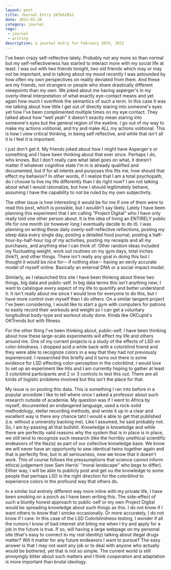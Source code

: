 ```yaml
---
layout: post
title: Journal Entry 26feb2012
date: 2012-02-26
category: journal
tags:
 - journal
 - writing
description: a journal entry for February 26th, 2012
---
```


I've been crazy self-reflective lately.  Probably not any more so than normal but my self-reflectiveness has started to interact more with my social life at least.  I was out with two friends tonight, two old friends which may or may not be important, and in talking about my mood recently I was astounded by how often my own perspectives on reality deviated from them.  And these are my friends, not strangers or people who share drastically different viewpoints than my own.  We joked about me having asperger's in my overly-literal interpretation of what exactly eye-contact means and yet again how much I overthink the semantics of such a term.  In this case it was me talking about how little I get out of directly staring into someone's eyes yet how I've been complimented multiple times on my eye contact.  They talked about how "well yeah" it doesn't exactly mean staring into someone's eyes but the general region of the eyeline.  I go out of my way to make my actions volitional, and try and make ALL my actions volitional.  This is how I view critical thinking, in being self reflective, and while that isn't all it is I feel it is important.

I just don't get it.  My friends joked about how I might have Asperger's or something and I have been thinking about that ever since. Perhaps I do, who knows.  But I don't really care what label goes on what, it doesn't matter if whatever cognitive state I'm in is already qualified and documented, but if for all intents and purposes this fits me, how should that effect my behavior?  In other words, if I realize that I am a total psychopath, do I choose to live my life differently than I do right now?  I am not talking about what I would rationalize, but how I should legitimately behave, assuming I have the capability to not be ruled by my own subjectivity.

The other issue is how interesting it would be for me if one of them were to read this post, which is possible, but I wouldn't say likely.  Lately I have been planning this experiment that I am calling "Project Digital" who I have only really told one other person about.  It is the idea of living an ENTIRELY public life for one month (or however long I eventually decide to do it).  I was planning on writing these daily overly-self-reflective reflections, posting my sleep data every single day, posting a detailed food journal, posting a half-hour-by-half-hour log of my activities, posting my receipts and all my purchases, and anything else I can think of.  Other random ideas included my fluctuating weight, work out routines on my gym days, total inches (link?), and other things.  There isn't really any goal in doing this but I thought it would be nice for-- if nothing else-- having an eerily accurate model of myself online.  Basically an external DNA or a social-impact model.

Similarly, as I relaunched this site I have been thinking about these two things, big data and public-self.  In big data terms this isn't anything new; I want to catalogue every aspect of my life to quantify and better understand it.  It isn't really about me since I would love for everyone to do this, but I have more control over myself than I do others.  On a similar tangent project I've been considering, I would like to start a gym with computers for patrons to easily record their workouts and weight so I can get a voluntary longitudinal body-type and workout study done.  Kinda like OKCupid's OKTrends but with fitness.

For the other thing I've been thinking about, public-self, I have been thinking about how these large-scale experiments will effect my life and others around me.  One of my current projects is a study of the effects of LSD on color-blindness.  I dropped acid a while back with a colorblind friend and they were able to recognize colors in a way that they had not previously experienced.  I researched this briefly and it turns out there is some evidence for LSD effecting color-perception in the colorblind.  I would love to set up an experiment like htis and I am currently hoping to gather at least 3 colorblind participants and 2 or 3 controls to test this out.  There are all kinds of logistic problems involved but this isn't the place for that.

My issue is on posting this data.  This is something I ran into before in a popular ancedote I like to tell where once I asked a professor about such research outside of academia.  My question was if I went to Africa by myself, documented an endangered language, used a rock-solid methodology, stellar recording methods, and wrote it up in a clear and excellent way is there any chance taht I would e able to get that published (i.e. without a university backing me).  Like I assumed, he said probably not.  So, I am by-passing all that bullshit. Knowledge is knowledge and while there are perfectly valid reasons why the system that is in place is in place, we still tend to recognize such research (like the horribly unethical scientific endeavors of the Nazis) as part of our collective knowledge base.  We know we will never have an opportunity to sew identical twins together again and that is perfectly fine, but in all seriousness, now we know that it doesn't work.  This of course follows the pressumptions that science cannot inform ethical judgement (see Sam Harris' "moral landscape" who begs to differ).  Either way, I will be able to publicly post and get ou the knowledge to some people that perhaps LSD is the right direction for the colorblind to experience colors in the profound way that others do.

In a similar but entirely different way more inline with my private life, I have been smoking on a porch as I have been writing this.  The side-effect of such a bluntly honest approach to public-self or my own Project Digital would be spreading knowledge about such things as this.  I do not know if I want others to know that I smoke occasionally.  Or more accurately, I do not know if I care.  In this case of the LSD Colorblindness testing, I wonder if all the rumors I know of bad internet shit biting me when I try and apply for a job in the future is true.  If so, will having a large webpage on my personal site (that's easy to connect to my real identity) talking about illegal drugs matter?  Will it matter for any future endeavors I want to pursue?  The easy answer is that I may not want any job or to deal with anyone who actually would be bothered, yet that is not so simple.  The current world is still annoyingly bitter about such matters and I think cooperation and adaptation is more important than brutal ideology.


